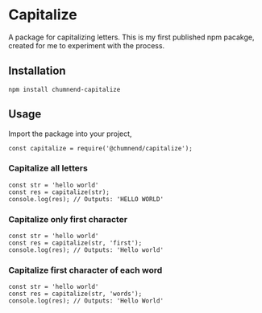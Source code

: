 # Capitalize
A package for capitalizing letters. This is my first published npm
pacakge, created for me to experiment with the process.

## Installation
``
npm install chumnend-capitalize
``

## Usage
Import the package into your project,
```
const capitalize = require('@chumnend/capitalize');
```

### Capitalize all letters
```
const str = 'hello world'
const res = capitalize(str);
console.log(res); // Outputs: 'HELLO WORLD'
```

### Capitalize only first character
```
const str = 'hello world'
const res = capitalize(str, 'first');
console.log(res); // Outputs: 'Hello world'
```

### Capitalize first character of each word
```
const str = 'hello world'
const res = capitalize(str, 'words');
console.log(res); // Outputs: 'Hello World'
```
